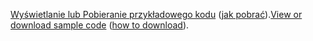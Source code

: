 <span data-ttu-id="0ed11-101">[Wyświetlanie lub Pobieranie przykładowego kodu](https://github.com/dotnet/AspNetCore.Docs/tree/master/aspnetcore/tutorials/first-mvc-app/start-mvc/sample) ([jak pobrać](xref:index#how-to-download-a-sample)).</span><span class="sxs-lookup"><span data-stu-id="0ed11-101">[View or download sample code](https://github.com/dotnet/AspNetCore.Docs/tree/master/aspnetcore/tutorials/first-mvc-app/start-mvc/sample) ([how to download](xref:index#how-to-download-a-sample)).</span></span>